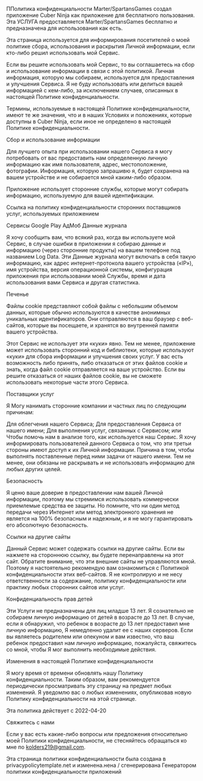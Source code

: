 ППолитика конфиденциальности
Marter/SpartansGames создал приложение Cuber Ninja как приложение для бесплатного пользования. Эта УСЛУГА предоставляется Marter/SpartansGames бесплатно и предназначена для использования как есть.

Эта страница используется для информирования посетителей о моей политике сбора, использования и раскрытия Личной информации, если кто-либо решил использовать мой Сервис.

Если вы решите использовать мой Сервис, то вы соглашаетесь на сбор и использование информации в связи с этой политикой. Личная информация, которую мы собираем, используется для предоставления и улучшения Сервиса. Я не буду использовать или делиться вашей информацией с кем-либо, за исключением случаев, описанных в настоящей Политике конфиденциальности.

Термины, используемые в настоящей Политике конфиденциальности, имеют те же значения, что и в наших Условиях и положениях, которые доступны в Cuber Ninja, если иное не определено в настоящей Политике конфиденциальности.

Сбор и использование информации

Для лучшего опыта при использовании нашего Сервиса я могу потребовать от вас предоставить нам определенную личную информацию как имя пользователя, адрес, местоположение, фотографии. Информация, которую запрашивю я, будет сохранена на вашем устройстве и не собирается мной каким-либо образом.

Приложение использует сторонние службы, которые могут собирать информацию, используемую для вашей идентификации.

Ссылка на политику конфиденциальности сторонних поставщиков услуг, используемых приложением

Сервисы Google Play
АдМоб
Данные журнала

Я хочу сообщить вам, что всякий раз, когда вы используете мой Сервис, в случае ошибки в приложении я собираю данные и информацию (через сторонние продукты) на вашем телефоне под названием Log Data. Эти Данные журнала могут включать в себя такую информацию, как адрес интернет-протокола вашего устройства («IP»), имя устройства, версия операционной системы, конфигурация приложения при использовании моей Службы, время и дата использования вами Сервиса и другая статистика.

Печенье

Файлы cookie представляют собой файлы с небольшим объемом данных, которые обычно используются в качестве анонимных уникальных идентификаторов. Они отправляются в ваш браузер с веб-сайтов, которые вы посещаете, и хранятся во внутренней памяти вашего устройства.

Этот Сервис не использует эти «куки» явно. Тем не менее, приложение может использовать сторонний код и библиотеки, которые используют «куки» для сбора информации и улучшения своих услуг. У вас есть возможность либо принять, либо отказаться от этих файлов cookie и знать, когда файл cookie отправляется на ваше устройство. Если вы решите отказаться от наших файлов cookie, вы не сможете использовать некоторые части этого Сервиса.

Поставщики услуг

Я Могу нанимать сторонние компании и частных лиц по следующим причинам:

Для облегчения нашего Сервиса;
Для предоставления Сервиса от нашего имени;
Для выполнения услуг, связанных с Сервисом; или
Чтобы помочь нам в анализе того, как используется наш Сервис.
Я хочу информировать пользователей данного Сервиса о том, что эти третьи стороны имеют доступ к их Личной информации. Причина в том, чтобы выполнять поставленные перед ними задачи от нашего имени. Тем не менее, они обязаны не раскрывать и не использовать информацию для любых других целей.

Безопасность

Я ценю ваше доверие в предоставлении нам вашей Личной информации, поэтому мы стремимся использовать коммерчески приемлемые средства ее защиты. Но помните, что ни один метод передачи через Интернет или метод электронного хранения не является на 100% безопасным и надежным, и я не могу гарантировать его абсолютную безопасность.

Ссылки на другие сайты

Данный Сервис может содержать ссылки на другие сайты. Если вы нажмете на стороннюю ссылку, вы будете перенаправлены на этот сайт. Обратите внимание, что эти внешние сайты не управляются мной. Поэтому я настоятельно рекомендую вам ознакомиться с Политикой конфиденциальности этих веб-сайтов. Я не контролирую и не несу ответственности за содержание, политику конфиденциальности или практику любых сторонних сайтов или услуг.

Конфиденциальность прав детей

Эти Услуги не предназначены для лиц младше 13 лет. Я сознательно не собираем личную информацию от детей в возрасте до 13 лет. В случае, если я обнаружил, что ребенок в возрасте до 13 лет предоставил мне личную информацию, Я немедленно удалит ее с наших серверов. Если вы являетесь родителем или опекуном и вам известно, что ваш ребенок предоставил нам личную информацию, пожалуйста, свяжитесь со мной, чтобы Я мог выполнить необходимые действия.

Изменения в настоящей Политике конфиденциальности

Я могу время от времени обновлять нашу Политику конфиденциальности. Таким образом, вам рекомендуется периодически просматривать эту страницу на предмет любых изменений. Я уведомлю вас о любых изменениях, опубликовав новую Политику конфиденциальности на этой странице.

Эта политика действует с 2022-04-20

Свяжитесь с нами

Если у вас есть какие-либо вопросы или предложения относительно моей Политики конфиденциальности, не стесняйтесь обращаться ко мне по kolders219@gmail.com.

Эта страница политики конфиденциальности была создана в privacypolicytemplate.net и изменена.нена / сгенерирована Генератором политики конфиденциальности приложений

